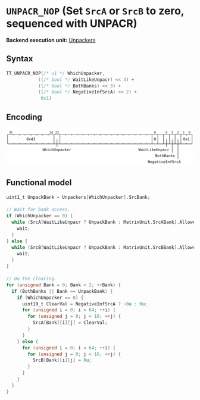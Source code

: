 # `UNPACR_NOP` (Set `SrcA` or `SrcB` to zero, sequenced with UNPACR)

**Backend execution unit:** [Unpackers](Unpackers/README.md)

## Syntax

```c
TT_UNPACR_NOP(/* u1 */ WhichUnpacker,
            ((/* bool */ WaitLikeUnpacr) << 4) +
            ((/* bool */ BothBanks) << 3) +
            ((/* bool */ NegativeInfSrcA) << 2) +
             0x1)
```

## Encoding

![](../../../Diagrams/Out/Bits32_UNPACR_NOP_ZEROSRC.svg)

## Functional model

```c
uint1_t UnpackBank = Unpackers[WhichUnpacker].SrcBank;

// Wait for bank access.
if (WhichUnpacker == 0) {
  while (SrcA[WaitLikeUnpacr ? UnpackBank : MatrixUnit.SrcABank].AllowedClient != SrcClient::Unpackers) {
    wait;
  }
} else {
  while (SrcB[WaitLikeUnpacr ? UnpackBank : MatrixUnit.SrcBBank].AllowedClient != SrcClient::Unpackers) {
    wait;
  }
}

// Do the clearing.
for (unsigned Bank = 0; Bank < 2; ++Bank) {
  if (BothBanks || Bank == UnpackBank) {
    if (WhichUnpacker == 0) {
      uint19_t ClearVal = NegativeInfSrcA ? ~0u : 0u;
      for (unsigned i = 0; i < 64; ++i) {
        for (unsigned j = 0; j < 16; ++j) {
          SrcA[Bank][i][j] = ClearVal;
        }
      }
    } else {
      for (unsigned i = 0; i < 64; ++i) {
        for (unsigned j = 0; j < 16; ++j) {
          SrcB[Bank][i][j] = 0u;
        }
      }
    }
  }
}
```
